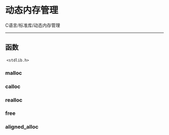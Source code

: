 # 动态内存管理

C语言/标准库/动态内存管理

---



## 函数

​		`<stdlib.h>`



### malloc



### calloc



### realloc



### free



### aligned_alloc